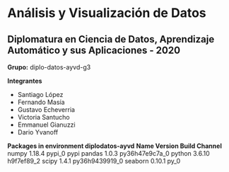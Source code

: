# Análisis y Visualización de Datos

## Diplomatura en Ciencia de Datos, Aprendizaje Automático y sus Aplicaciones - 2020

**Grupo:** diplo-datos-ayvd-g3

**Integrantes**
   - Santiago López
   - Fernando Masía
   - Gustavo Echeverria
   - Victoria Santucho
   - Emmanuel Gianuzzi
   - Dario Yvanoff

**Packages in environment diplodatos-ayvd**
**Name                    Version                   Build  Channel**
numpy                     1.18.4                   pypi_0    pypi
pandas                    1.0.3            py36h47e9c7a_0
python                    3.6.10               h9f7ef89_2
scipy                     1.4.1            py36h9439919_0
seaborn                   0.10.1                     py_0
